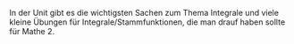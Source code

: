 In der Unit gibt es die wichtigsten Sachen zum Thema Integrale und viele kleine Übungen für Integrale/Stammfunktionen, die man drauf haben sollte für Mathe 2.